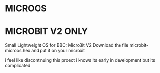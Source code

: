 # MICROOS
# MICROBIT V2 ONLY
Small Lightweight OS for BBC: MicroBit V2
Download the file microbit-microos.hex and put it on your microbit


i feel like discontinuing this proect i knows its early in development but its complicated
